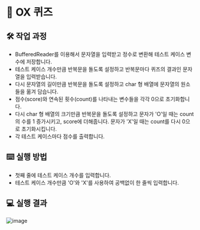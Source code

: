 # 💯 OX 퀴즈

## 🛠️ 작업 과정

- BufferedReader를 이용해서 문자열을 입력받고 정수로 변환해 테스트 케이스 변수에 저장합니다.
- 테스트 케이스 개수만큼 반복문을 돌도록 설정하고 반복문마다 퀴즈의 결과인 문자열을 입력받습니다.
- 다시 문자열의 길이만큼 반복문을 돌도록 설정하고 char 형 배열에 문자열의 원소들을 옮겨 담습니다.
- 점수(score)와 연속된 횟수(count)를 나타내는 변수들을 각각 0으로 초기화합니다.
- 다시 char 형 배열의 크기만큼 반복문을 돌도록 설정하고 문자가 'O'일 때는 count의 수를 1 증가시키고, score에 더해줍니다. 문자가 'X'일 때는 count를 다시 0으로 초기화시킵니다.
- 각 테스트 케이스마다 점수를 출력합니다.

## ⌨️ 실행 방법

- 첫째 줄에 테스트 케이스 개수를 입력합니다.
- 테스트 케이스 개수만큼 'O'와 'X'를 사용하여 공백없이 한 줄씩 입력합니다.

## 💻 실행 결과

![image](https://gist.github.com/assets/126778700/60622ad3-2e2e-46d3-a360-1d922264a049)